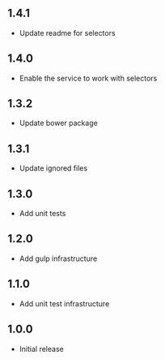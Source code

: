 1.4.1
-----

- Update readme for selectors

1.4.0
-----

- Enable the service to work with selectors

1.3.2
-----

- Update bower package

1.3.1
-----

- Update ignored files

1.3.0
-----

- Add unit tests

1.2.0
-----

- Add gulp infrastructure

1.1.0
-----

- Add unit test infrastructure

1.0.0
-----

- Initial release
